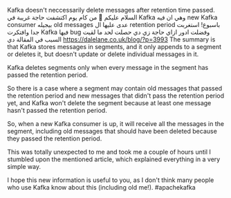 Kafka doesn't neccessarily delete messages after retention time passed.
السلام عليكم :wave: 
من كام يوم اكتشفت حاجة غريبة في Kafka وهي ان فيه new Kafka consumer بيجيله old messages عدى عليها ال retention period باسبوع!
استغربت جدا وافتكرت Kafka فيها bug وفضلت ادور ازاي حاجة زي دي حصلت لحد ما لقيت السبب في المقالة دي
https://dalelane.co.uk/blog/?p=3993
The summary is that Kafka stores messages in segments, and it only appends to a segment or deletes it, but doesn't update or delete individual messages in it.

Kafka deletes segments only when every message in the segment has passed the retention period.

So there is a case where a segment may contain old messages that passed the retention period and new messages that didn't pass the retention period yet, and Kafka won't delete the segment because at least one message hasn't passed the retention period.

So, when a new Kafka consumer is up, it will receive all the messages in the segment, including old messages that should have been deleted because they passed the retention period.

This was totally unexpected to me and took me a couple of hours until I stumbled upon the mentioned article, which explained everything in a very simple way.

I hope this new information is useful to you, as I don't think many people who use Kafka know about this (including old me!).
#apachekafka

